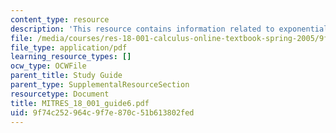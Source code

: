 ```yaml
---
content_type: resource
description: 'This resource contains information related to exponentials and logarithms. '
file: /media/courses/res-18-001-calculus-online-textbook-spring-2005/9f74c252964c9f7e870c51b613802fed_MITRES_18_001_guide6.pdf
file_type: application/pdf
learning_resource_types: []
ocw_type: OCWFile
parent_title: Study Guide
parent_type: SupplementalResourceSection
resourcetype: Document
title: MITRES_18_001_guide6.pdf
uid: 9f74c252-964c-9f7e-870c-51b613802fed
---
```

